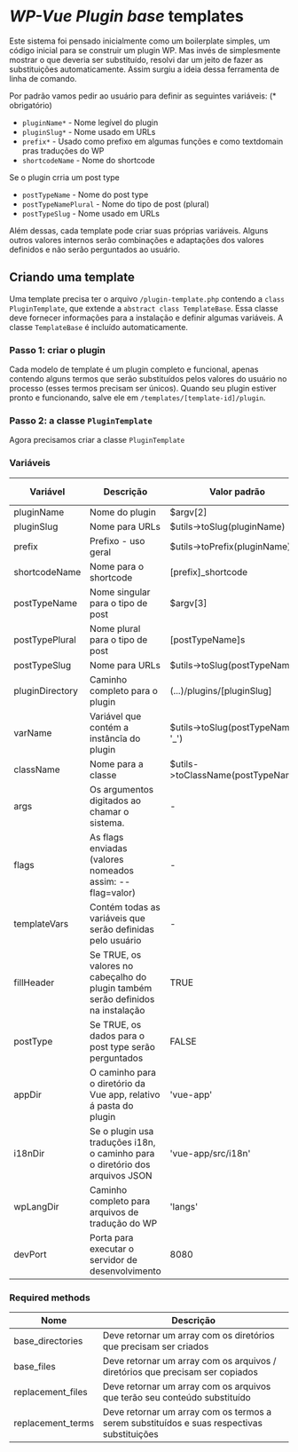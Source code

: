 # *WP-Vue Plugin base* templates
Este sistema foi pensado inicialmente como um boilerplate simples, um código inicial para se construir um plugin WP. Mas invés de simplesmente mostrar o que deveria ser substituído, resolvi dar um jeito de fazer as substituições automaticamente. Assim surgiu a ideia dessa ferramenta de linha de comando.

Por padrão vamos pedir ao usuário para definir as seguintes variáveis: (* obrigatório)
*  ```pluginName*``` - Nome legível do plugin
*  ```pluginSlug*``` - Nome usado em URLs
*  ```prefix*``` - Usado como prefixo em algumas funções e como textdomain pras traduções do WP
*  ```shortcodeName``` - Nome do shortcode
  
Se o plugin crria um post type
*  ```postTypeName``` - Nome do post type
*  ```postTypeNamePlural``` - Nome do tipo de post (plural)
*  ```postTypeSlug``` - Nome usado em URLs

Além dessas, cada template pode criar suas próprias variáveis.
Alguns outros valores internos serão combinações e adaptações dos valores definidos e não serão perguntados ao usuário.
  
## Criando uma template
Uma template precisa ter o arquivo ```/plugin-template.php``` contendo a ```class PluginTemplate```, que extende a ```abstract class TemplateBase```. Essa classe deve fornecer informações para a instalação e definir algumas variáveis. A classe ```TemplateBase``` é incluído automaticamente.

### Passo 1: criar o plugin
Cada modelo de template é um plugin completo e funcional, apenas contendo alguns termos que serão substituídos pelos valores do usuário no processo (esses termos precisam ser únicos). Quando seu plugin estiver pronto e funcionando, salve ele em ```/templates/[template-id]/plugin```.

### Passo 2: a classe ```PluginTemplate```
Agora precisamos criar a classe ```PluginTemplate```

### Variáveis
| Variável | Descrição | Valor padrão | Valor do usuário? | Obrigatório? |
| -- | -- | -- | :--: | :--: |
| pluginName | Nome do plugin | $argv[2] | Sim | Sim |
| pluginSlug | Nome para URLs | $utils->toSlug(pluginName) | Sim | Sim |
| prefix | Prefixo - uso geral | $utils->toPrefix(pluginName) | Não | Sim |
| shortcodeName | Nome para o shortcode | [prefix]_shortcode | Sim | Sim |
| postTypeName | Nome singular para o tipo de post | $argv[3] | Sim | Sim |
| postTypePlural | Nome plural para o tipo de post | [postTypeName]s | Sim | Sim |
| postTypeSlug | Nome para URLs | $utils->toSlug(postTypeName) | Sim | Sim |
| pluginDirectory | Caminho completo para o plugin | (...)/plugins/[pluginSlug] | Não | Sim |
| varName | Variável que contém a instâncîa do plugin | $utils->toSlug(postTypeName, '_') | Não | Sim |
| className | Nome para a classe | $utils->toClassName(postTypeName) | Não | Sim |
| args | Os argumentos digitados ao chamar o sistema. | - | - | - |
| flags | As flags enviadas (valores nomeados assim: -\-flag=valor) | - | - | - |
| templateVars | Contém todas as variáveis que serão definidas pelo usuário | - | - | - |
| fillHeader | Se TRUE, os valores no cabeçalho do plugin também serão definidos na instalação | TRUE | - | Sim |
| postType | Se TRUE, os dados para o post type serão perguntados | FALSE | - | Sim |
| appDir | O caminho para o diretório da Vue app, relativo á pasta do plugin | 'vue-app' | - | Sim |
| i18nDir | Se o plugin usa traduções i18n, o caminho para o diretório dos arquivos JSON | 'vue-app/src/i18n' | - | Sim |
| wpLangDir | Caminho completo para arquivos de tradução do WP  | 'langs' | - | Sim |
| devPort | Porta para executar o servidor de desenvolvimento  | 8080 | - | Não |

### Required methods
| Nome | Descrição |
| -- | -- |
| base_directories | Deve retornar um array com os diretórios que precisam ser criados |
| base_files | Deve retornar um array com os arquivos / diretórios que precisam ser copiados |
| replacement_files | Deve retornar um array com os arquivos que terão seu conteúdo substituído |
| replacement_terms | Deve retornar um array com os termos a serem substituídos e suas respectivas substituições |